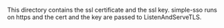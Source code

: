 This directory contains the ssl certificate and the ssl key. simple-sso runs on https and the cert and the key are passed to  ListenAndServeTLS. 